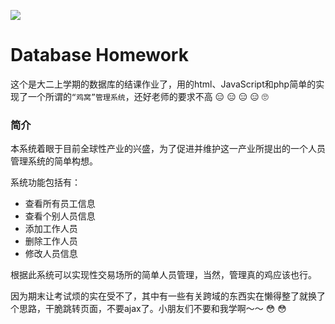 ![](http://oss.cun-xu.cn//image/xiaoxin)



# Database Homework

这个是大二上学期的数据库的结课作业了，用的html、JavaScript和php简单的实现了一个所谓的`“鸡窝”管理系统`，还好老师的要求不高 😑 😑 😑 😑 🙄



### 简介

本系统着眼于目前全球性产业的兴盛，为了促进并维护这一产业所提出的一个人员管理系统的简单构想。

系统功能包括有：

- 查看所有员工信息
- 查看个别人员信息
- 添加工作人员
- 删除工作人员
- 修改人员信息

根据此系统可以实现性交易场所的简单人员管理，当然，管理真的鸡应该也行。



因为期末让考试烦的实在受不了，其中有一些有关跨域的东西实在懒得整了就换了个思路，干脆跳转页面，不要ajax了。小朋友们不要和我学啊～～ 😳 😳
